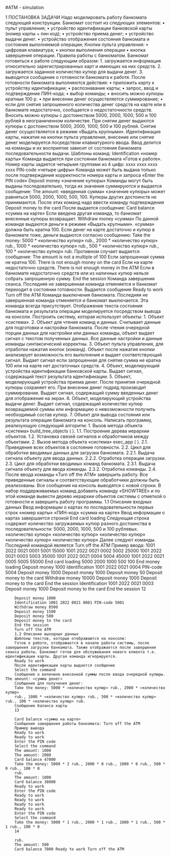 #ATM - simulation

1 ПОСТАНОВКА ЗАДАЧИ
    Надо моделировать работу банкомата следующей конструкции. Банкомат состоит из следующих элементов:
        • пульт управления;
        • устройство идентификации банковской карты (номер карты + пин код);
        • устройство приема денег;
        • устройство выдачи денег.
        • устройство отображения состояния банкомата и состояния выполняемой
        операции;
    Кнопки пульта управления:
        • цифровая клавиатура;
        • кнопки выполнения операции
        • кнопка завершения операции.
        Правила работы с банкоматом.
    Банкомат готовиться к работе следующим образом:
        1. загружается информация относительно зарегистрированных карт и
        имеющих на них средств.
        2. загружается заданное количество купюр для выдачи денег. 3. выводится сообщение о готовности банкомата к работе. После готовности банкомата выполняются действия:
            • приложить карту к устройству идентификации;
            • распознавание карты;
            • запрос, ввод и подтверждение ПИН-кода;
            • выбор команды;
            • вносить можно купюры кратные 100 р.
            • при внесении денег осуществляется суммирование;
            • если для снятия запрошенного количества денег средств на карте или в банкомате недостаточно, сообщается о недостаточности средств.
        Вносить можно купюры с достоинством 5000, 2000, 1000, 500 и 100 рублей в неограниченном количестве.
        При снятии денег выдаются купюры с достоинством 5000, 2000, 1000, 500 и 100 рублей. Снятие денег осуществляется в режиме «Выдать крупными».
        Идентификация карты, нажатия на кнопки пульта управления, внесение или снятие денег моделируется посредством клавиатурного ввода. Ввод делится на команды и их восприятие зависит от состояния банкомата последовательности выдачи. Шаблоны команд:
        Identification «номер карты»
        Команда выдается при состоянии банкомата «Готов к работе». Номер карты задается четырьмя группами из 4 цифр: xxxx xxxx xxxx xxxx
        PIN-code «четыре цифры»
        Команда может быть выдана только после подтверждения корректности номера карты и запроса «Enter the PIN code»
        Deposit money «значение купюры»
        Команды могут быть выданы последовательно, тогда их значения суммируются и выдается сообщение:
        The amount: «введенная сумма»
        «значение купюры» может равняться 5000, 2000, 1000, 500, 100. Купюры других достоинств не принимаются. После этих команд надо ввести команду подтверждения
        Deposit money to the card
        После выдается сообщение:
        Card balance «сумма на карте»
        Если введена другая команда, то банкомат внесенные купюры возвращает.
        Withdraw money «сумма»
        По данной команде выдаются деньги в режиме «Выдать крупными». «сумма» должна быть кратна 100. Если денег на карте достаточно и купюр в банкомате тоже, деньги выдаются согласно сообщению:
        Take the money: 5000 * «количество купюр» rub., 2000 * «количество купюр» rub., 1000 * «количество купюр» rub., 500 * «количество купюр» rub., 100 * «количество купюр» rub.
        Противном случает выдается сообщение:
        The amount is not a multiple of 100
        Если запрошенная сумма не кратна 100.
        There is not enough money on the card
        Если на карте недостаточно средств.
        There is not enough money in the ATM
        Если в банкомате недостаточно средств или из наличных купюр нельзя
        собрать запрошенную сумму. End the session
        Команда завершения сеанса. Последняя не завершенная команда отменяется и банкомат переходит в состоянии готовности. Выдается сообщение Ready to work
        Turn off the ATM
        Команда выключения банкомата. Последняя не завершенная команда отменяется и банкомат выключается. Эта команда всегда присутствует.
        Отображение текста состояния банкомата и результата операции моделируется посредством вывода на консоли.
        Построить систему, которая использует объекты: 
            1. Объект «система».
            2. Объект для чтения команд и данных. Считывает данные для подготовки и настройки банкомата. После чтения очередной порции данных для настройки или данных команды, объект выдает сигнал с текстом полученных данных. Все данные настройки и данные команды синтаксический корректны.
            3. Объект пульта управления, для отработки нажатия кнопок (команд). Объект после нажатия кнопки анализирует возможность его выполнения и выдает соответствующий сигнал. Выдает сигнал если запрошенная для снятия сумма не кратна 100 или на карте нет достаточных средств.
            4. Объект, моделирующий устройства идентификации банковской карты. Выдает сигнал, содержащий текст результата идентификации.
            5. Объект, моделирующий устройства приема денег. После принятия очередной купюры сохраняет его. При внесении денег подряд производит суммирование. Выдает сигнал, содержащий сумму введенных денег для отображения на экран.
            6. Объект, моделирующий устройства выдачи денег. Выдает сигнал, содержащий количество купюр возвращаемой суммы или информацию о невозможности получить необходимый состав купюр.
            7. Объект для вывода состояния или результата операции банкомата на консоль.
            Написать программу, реализующую следующий алгоритм: 
                1. Вызов метода объекта «система» build_tree_objects ( ).
                1.1. Построение дерева иерархии объектов.
                1.2. Установка связей сигналов и обработчиков между объектами. 2. Вызов метода объекта «система» exec_app ( ).
                2.1. Приведение всех объектов в состояние готовности.
                2.2. Цикл для обработки вводимых данных для загрузки банкомата.
                2.2.1. Выдача сигнала объекту для ввода данных.
                2.2.2. Отработка операции загрузки.
                2.3. Цикл для обработки вводимых команд банкомата.
                2.3.1. Выдача сигнала объекту для ввода команды.
                2.3.2. Отработка команды.
                2.4. После ввода команды «Turn off the ATM» завершить работу.
            Все приведенные сигналы и соответствующие обработчики должны быть реализованы.
            Все сообщения на консоль выводятся с новой строки.
            В набор поддерживаемых команд добавить команду «SHOWTREE» и по этой команде вывести дерево иерархии объектов системы с отметкой о готовности и завершить работу программы.
    1.1 Описание входных данных
        Ввод информации о картах по последовательности первых строк «номер карты» «ПИН-код» «сумма на карте»
        Ввод информации о картах завершается строкой
        End card loading
        Следующая строка содержит количество загружаемых купюр разного достоинства в последовательности: 5000, 2000, 1000, 500 и 100 рублевых.
        «количество купюр» «количество купюр» «количество купюр» «количество купюр» «количество купюр»
        Далее следуют команды. Последней командой является Turn off the ATM
    Пример ввода:
        1001 2022 0021 0001 5001 15000 1001 2022 0021 0002 5002 25000 1001 2022 0021 0003 5003 35000 1001 2022 0021 0004 5004 45000 1001 2022 0021 0005 5005 55000 End card loading
        5000 2000 1000 500 100
        End money loading
        Deposit money 1000
        Identification 1001 2022 0021 0004 PIN-code 5004
        Deposit money 1000
        Deposit money 1000
        Deposit money 50
        Deposit money to the card Withdraw money 10000
        Deposit money 1000
        Deposit money to the card
        End the session
        Identification 1001 2022 0021 0003 Deposit money 1000
        Deposit money to the card
        End the session
        12

        Deposit money 1000
        Identification 1001 2022 0021 0001 PIN-code 5001
        Withdraw money 8500
        Deposit money 1500
        Deposit money 500
        Deposit money to the card
        End the session
        Turn off the ATM
        1.2 Описание выходных данных
        Шаблоны текстов, которые отображаются на консоли:
        Готов к работе, отображается в начале работы системы, после завершения загрузки банкомата. Также отображается после завершения сеанса работы. Банкомат готов для обслуживания нового клиента т.е. идентификации карты. Другая команда игнорируется.
        Ready to work
        После идентификации карты выдается сообщение
        Select the command
        Сообщение о величине внесенной суммы после ввода очередной купюры. The amount: «сумма денег»
        Сообщение для получения денег:
        Take the money: 5000 * «количество купюр» rub., 2000 * «количество купюр»
        rub., 1000 * «количество купюр» rub., 500 * «количество купюр» rub., 100 * «количество купюр» rub.
        Сообщение баланса карты
        13

        Card balance «сумма на карте»
        Сообщение завершения работы банкомата: Turn off the ATM
        Пример вывода
        Ready to work
        Ready to work
        Enter the PIN code
        Select the command
        The amount: 1000
        The amount: 2000
        Card balance 47000
        Take the money: 5000 * 2 rub., 2000 * 0 rub., 1000 * 0 rub., 500 * 0 rub., 100 * 0
        rub.
        The amount: 1000
        Card balance 38000
        Ready to work
        Enter the PIN code
        Ready to work
        Ready to work
        Ready to work
        Ready to work
        Enter the PIN code
        Select the command
        Take the money: 5000 * 1 rub., 2000 * 1 rub., 1000 * 1 rub., 500 * 1 rub., 100 * 0
        14

        rub.
        The amount: 500
        Card balance 7000 Ready to work Turn off the ATM